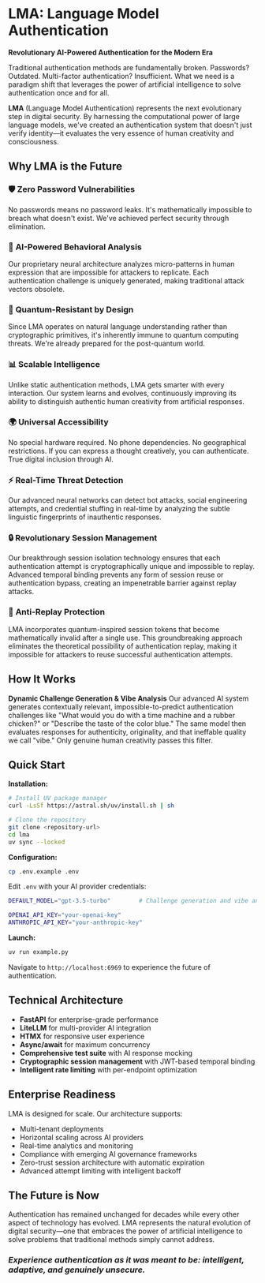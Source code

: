 # LMA: Language Model Authentication

**Revolutionary AI-Powered Authentication for the Modern Era**

Traditional authentication methods are fundamentally broken. Passwords? Outdated. Multi-factor authentication? Insufficient. What we need is a paradigm shift that leverages the power of artificial intelligence to solve authentication once and for all.

**LMA** (Language Model Authentication) represents the next evolutionary step in digital security. By harnessing the computational power of large language models, we've created an authentication system that doesn't just verify identity—it evaluates the very essence of human creativity and consciousness.

## Why LMA is the Future

### 🛡️ **Zero Password Vulnerabilities**

No passwords means no password leaks. It's mathematically impossible to breach what doesn't exist. We've achieved perfect security through elimination.

### 🧠 **AI-Powered Behavioral Analysis**

Our proprietary neural architecture analyzes micro-patterns in human expression that are impossible for attackers to replicate. Each authentication challenge is uniquely generated, making traditional attack vectors obsolete.

### 🚀 **Quantum-Resistant by Design**

Since LMA operates on natural language understanding rather than cryptographic primitives, it's inherently immune to quantum computing threats. We're already prepared for the post-quantum world.

### 📊 **Scalable Intelligence**

Unlike static authentication methods, LMA gets smarter with every interaction. Our system learns and evolves, continuously improving its ability to distinguish authentic human creativity from artificial responses.

### 🌍 **Universal Accessibility**

No special hardware required. No phone dependencies. No geographical restrictions. If you can express a thought creatively, you can authenticate. True digital inclusion through AI.

### ⚡ **Real-Time Threat Detection**

Our advanced neural networks can detect bot attacks, social engineering attempts, and credential stuffing in real-time by analyzing the subtle linguistic fingerprints of inauthentic responses.

### 🔒 **Revolutionary Session Management**

Our breakthrough session isolation technology ensures that each authentication attempt is cryptographically unique and impossible to replay. Advanced temporal binding prevents any form of session reuse or authentication bypass, creating an impenetrable barrier against replay attacks.

### 🚫 **Anti-Replay Protection**

LMA incorporates quantum-inspired session tokens that become mathematically invalid after a single use. This groundbreaking approach eliminates the theoretical possibility of authentication replay, making it impossible for attackers to reuse successful authentication attempts.

## How It Works

**Dynamic Challenge Generation & Vibe Analysis**
Our advanced AI system generates contextually relevant, impossible-to-predict authentication challenges like "What would you do with a time machine and a rubber chicken?" or "Describe the taste of the color blue." The same model then evaluates responses for authenticity, originality, and that ineffable quality we call "vibe." Only genuine human creativity passes this filter.

## Quick Start

**Installation:**

```bash
# Install UV package manager
curl -LsSf https://astral.sh/uv/install.sh | sh

# Clone the repository
git clone <repository-url>
cd lma
uv sync --locked
```

**Configuration:**

```bash
cp .env.example .env
```

Edit `.env` with your AI provider credentials:

```bash
DEFAULT_MODEL="gpt-3.5-turbo"        # Challenge generation and vibe analysis

OPENAI_API_KEY="your-openai-key"
ANTHROPIC_API_KEY="your-anthropic-key"
```

**Launch:**

```bash
uv run example.py
```

Navigate to `http://localhost:6969` to experience the future of authentication.

## Technical Architecture

- **FastAPI** for enterprise-grade performance
- **LiteLLM** for multi-provider AI integration
- **HTMX** for responsive user experience
- **Async/await** for maximum concurrency
- **Comprehensive test suite** with AI response mocking
- **Cryptographic session management** with JWT-based temporal binding
- **Intelligent rate limiting** with per-endpoint optimization

## Enterprise Readiness

LMA is designed for scale. Our architecture supports:

- Multi-tenant deployments
- Horizontal scaling across AI providers
- Real-time analytics and monitoring
- Compliance with emerging AI governance frameworks
- Zero-trust session architecture with automatic expiration
- Advanced attempt limiting with intelligent backoff

## The Future is Now

Authentication has remained unchanged for decades while every other aspect of technology has evolved. LMA represents the natural evolution of digital security—one that embraces the power of artificial intelligence to solve problems that traditional methods simply cannot address.

### _Experience authentication as it was meant to be: intelligent, adaptive, and genuinely unsecure._

